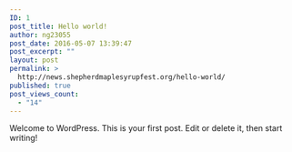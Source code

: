 ```yaml
---
ID: 1
post_title: Hello world!
author: ng23055
post_date: 2016-05-07 13:39:47
post_excerpt: ""
layout: post
permalink: >
  http://news.shepherdmaplesyrupfest.org/hello-world/
published: true
post_views_count:
  - "14"
---
```

Welcome to WordPress. This is your first post. Edit or delete it, then start writing!